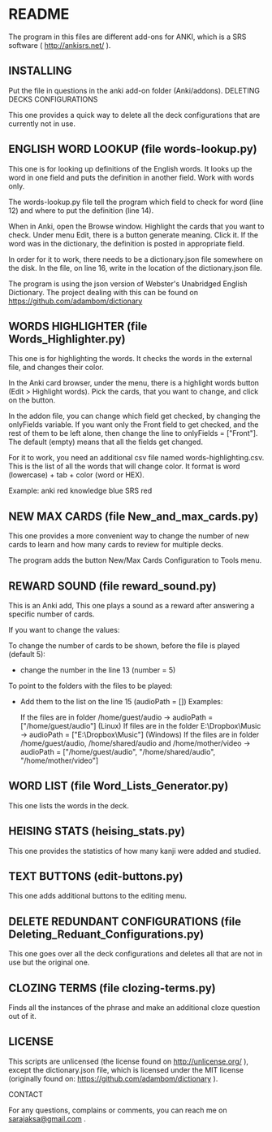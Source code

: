 # README

The program in this files are different add-ons for ANKI, which is a SRS software ( http://ankisrs.net/ ).

## INSTALLING

Put the file in questions in the anki add-on folder (Anki/addons).
DELETING DECKS CONFIGURATIONS

This one provides a quick way to delete all the deck configurations that are currently not in use.

## ENGLISH WORD LOOKUP (file words-lookup.py)

This one is for looking up definitions of the English words. It looks up the word in one field and puts the definition in another field. Work with words only.

The words-lookup.py file tell the program which field to check for word (line 12) and where to put the definition (line 14). 

When in Anki, open the Browse window. Highlight the cards that you want to check. Under menu Edit, there is a button generate meaning. Click it. If the word was in the dictionary, the definition is posted in appropriate field.

In order for it to work, there needs to be a dictionary.json file somewhere on the disk. In the file, on line 16, write in the location of the dictionary.json file.

The program is using the json version of Webster's Unabridged English Dictionary. The project dealing with this can be found on https://github.com/adambom/dictionary

## WORDS HIGHLIGHTER (file Words_Highlighter.py)

This one is for highlighting the words. It checks the words in the external file, and changes their color.

In the Anki card browser, under the menu, there is a highlight words button (Edit > Highlight words). Pick the cards, that you want to change, and click on the button.

In the addon file, you can change which field get checked, by changing the onlyFields variable. If you want only the Front field to get checked, and the rest of them to be left alone, then change the line to onlyFields = ["Front"]. The default (empty) means that all the fields get changed.

For it to work, you need an additional csv file named words-highlighting.csv. This is the list of all the words that will change color. It format is word (lowercase) + tab + color (word or HEX).

Example:
anki	red
knowledge	blue
SRS	red

## NEW MAX CARDS (file New_and_max_cards.py)

This one provides a more convenient way to change the number of new cards to learn and how many cards to review for multiple decks. 

The program adds the button New/Max Cards Configuration to Tools menu.

## REWARD SOUND (file reward_sound.py)

This is an Anki add, This one plays a sound as a reward after answering a specific number of cards.

If you want to change the values:

To change the number of cards to be shown, before the file is played (default 5):
+ change the number in the line 13 (number = 5)

To point to the folders with the files to be played:
+ Add them to the list on the line 15 (audioPath = [])
Examples:

    If the files are in folder /home/guest/audio -> audioPath = ["/home/guest/audio"] (Linux)
    If files are in the folder E:\Dropbox\Music -> audioPath = ["E:\Dropbox\Music"] (Windows)
    If the files are in folder /home/guest/audio, /home/shared/audio and /home/mother/video -> audioPath = ["/home/guest/audio", "/home/shared/audio", "/home/mother/video"]

## WORD LIST (file Word_Lists_Generator.py)

This one lists the words in the deck.

## HEISING STATS (heising_stats.py)

This one provides the statistics of how many kanji were added and studied.

## TEXT BUTTONS (edit-buttons.py)

This one adds additional buttons to the editing menu.

## DELETE REDUNDANT CONFIGURATIONS (file Deleting_Reduant_Configurations.py)

This one goes over all the deck configurations and deletes all that are not in use but the original one.

## CLOZING TERMS (file clozing-terms.py)

Finds all the instances of the phrase and make an additional cloze question out of it.

## LICENSE

This scripts are unlicensed (the license found on http://unlicense.org/ ), except the dictionary.json file, which is licensed under the MIT license (originally found on: https://github.com/adambom/dictionary ).

CONTACT

For any questions, complains or comments, you can reach me on sarajaksa@gmail.com .

